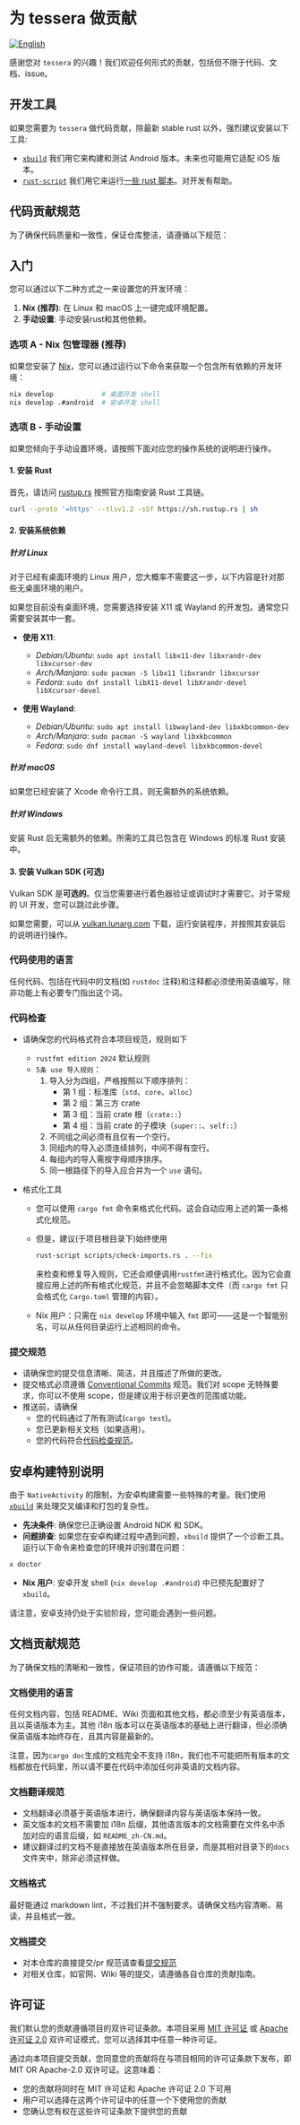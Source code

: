# 为 tessera 做贡献

[![English][contributing-en-badge]][contributing-en-url]

[contributing-en-badge]: https://img.shields.io/badge/CONTRIBUTING-English-blue.svg?style=for-the-badge&logo=contributing
[contributing-en-url]: ../CONTRIBUTING.md

感谢您对 `tessera` 的兴趣！我们欢迎任何形式的贡献，包括但不限于代码、文档、issue。

## 开发工具

如果您需要为 `tessera` 做代码贡献，除最新 stable rust 以外，强烈建议安装以下工具:

- [`xbuild`](https://github.com/rust-mobile/xbuild) 我们用它来构建和测试 Android 版本。未来也可能用它适配 iOS 版本。
- [`rust-script`](https://rust-script.org/#installation) 我们用它来运行[一些 rust 脚本](scripts)。对开发有帮助。

## 代码贡献规范

为了确保代码质量和一致性，保证仓库整洁，请遵循以下规范：

## 入门

您可以通过以下二种方式之一来设置您的开发环境：

1. **Nix (推荐)**: 在 Linux 和 macOS 上一键完成环境配置。
2. **手动设置**: 手动安装rust和其他依赖。

### 选项 A - Nix 包管理器 (推荐)

如果您安装了 [Nix](https://nixos.org/download.html)，您可以通过运行以下命令来获取一个包含所有依赖的开发环境：

```bash
nix develop            # 桌面开发 shell
nix develop .#android  # 安卓开发 shell
```

### 选项 B - 手动设置

如果您倾向于手动设置环境，请按照下面对应您的操作系统的说明进行操作。

#### 1. 安装 Rust

首先，请访问 [rustup.rs](https://rustup.rs/) 按照官方指南安装 Rust 工具链。

```bash
curl --proto '=https' --tlsv1.2 -sSf https://sh.rustup.rs | sh
```

#### 2. 安装系统依赖

##### 针对 Linux

对于已经有桌面环境的 Linux 用户，您大概率不需要这一步，以下内容是针对那些无桌面环境的用户。

如果您目前没有桌面环境，您需要选择安装 X11 或 Wayland 的开发包。通常您只需要安装其中一套。

- **使用 X11**:

  - _Debian/Ubuntu_: `sudo apt install libx11-dev libxrandr-dev libxcursor-dev`
  - _Arch/Manjaro_: `sudo pacman -S libx11 libxrandr libxcursor`
  - _Fedora_: `sudo dnf install libX11-devel libXrandr-devel libXcursor-devel`

- **使用 Wayland**:
  - _Debian/Ubuntu_: `sudo apt install libwayland-dev libxkbcommon-dev`
  - _Arch/Manjaro_: `sudo pacman -S wayland libxkbcommon`
  - _Fedora_: `sudo dnf install wayland-devel libxkbcommon-devel`

##### 针对 macOS

如果您已经安装了 Xcode 命令行工具，则无需额外的系统依赖。

##### 针对 Windows

安装 Rust 后无需额外的依赖。所需的工具已包含在 Windows 的标准 Rust 安装中。

#### 3. 安装 Vulkan SDK (可选)

Vulkan SDK 是**可选的**。仅当您需要进行着色器验证或调试时才需要它。对于常规的 UI 开发，您可以跳过此步骤。

如果您需要，可以从 [vulkan.lunarg.com](https://vulkan.lunarg.com/) 下载，运行安装程序，并按照其安装后的说明进行操作。

### 代码使用的语言

任何代码、包括在代码中的文档(如 `rustdoc` 注释)和注释都必须使用英语编写，除非功能上有必要专门指出这个词。

### 代码检查

- 请确保您的代码格式符合本项目规范，规则如下

  - `rustfmt edition 2024` 默认规则
  - `5条 use 导入规则`：
    1. 导入分为四组，严格按照以下顺序排列：
       - 第 1 组：标准库（`std`、`core`、`alloc`）
       - 第 2 组：第三方 crate
       - 第 3 组：当前 crate 根（`crate::`）
       - 第 4 组：当前 crate 的子模块（`super::`、`self::`）
    2. 不同组之间必须有且仅有一个空行。
    3. 同组内的导入必须连续排列，中间不得有空行。
    4. 每组内的导入需按字母顺序排序。
    5. 同一根路径下的导入应合并为一个 `use` 语句。

- 格式化工具

  - 您可以使用 `cargo fmt` 命令来格式化代码。这会自动应用上述的第一条格式化规范。
  - 但是，建议(于项目根目录下)始终使用

    ```bash
    rust-script scripts/check-imports.rs . --fix
    ```

    来检查和修复导入规则，它还会顺便调用`rustfmt`进行格式化。因为它会直接应用上述的所有格式化规范，并且不会忽略脚本文件（而 `cargo fmt` 只会格式化 `Cargo.toml` 管理的内容）。

  - Nix 用户：只需在 `nix develop` 环境中输入 `fmt` 即可——这是一个智能别名，可以从任何目录运行上述相同的命令。

### 提交规范

- 请确保您的提交信息清晰、简洁，并且描述了所做的更改。
- 提交格式必须遵循 [Conventional Commits](https://www.conventionalcommits.org/en/v1.0.0) 规范。我们对 scope 无特殊要求，你可以不使用 scope，但是建议用于标识更改的范围或功能。
- 推送前，请确保
  - 您的代码通过了所有测试(`cargo test`)。
  - 您已更新相关文档（如果适用）。
  - 您的代码符合[代码检查规范](#代码检查)。

## 安卓构建特别说明

由于 `NativeActivity` 的限制，为安卓构建需要一些特殊的考量。我们使用 [`xbuild`](https://github.com/rust-mobile/xbuild) 来处理交叉编译和打包的复杂性。

- **先决条件**: 确保您已正确设置 Android NDK 和 SDK。
- **问题排查**: 如果您在安卓构建过程中遇到问题，`xbuild` 提供了一个诊断工具。运行以下命令来检查您的环境并识别潜在问题：

```bash
x doctor
```

- **Nix 用户**: 安卓开发 shell (`nix develop .#android`) 中已预先配置好了 `xbuild`。

请注意，安卓支持仍处于实验阶段，您可能会遇到一些问题。

## 文档贡献规范

为了确保文档的清晰和一致性，保证项目的协作可能，请遵循以下规范：

### 文档使用的语言

任何文档内容，包括 README、Wiki 页面和其他文档，都必须至少有英语版本，且以英语版本为主。其他 i18n 版本可以在英语版本的基础上进行翻译，但必须确保英语版本始终存在，且其内容是最新的。

注意，因为`cargo doc`生成的文档完全不支持 i18n，我们也不可能把所有版本的文档都放在代码里，所以请不要在代码中添加任何非英语的文档内容。

### 文档翻译规范

- 文档翻译必须基于英语版本进行，确保翻译内容与英语版本保持一致。
- 英文版本的文档不需要加 i18n 后缀，其他语言版本的文档需要在文件名中添加对应的语言后缀，如 `README_zh-CN.md`。
- 建议翻译过的文档不是直接放在英语版本所在目录，而是其相对目录下的`docs`文件夹中，除非必须这样做。

### 文档格式

最好能通过 markdown lint，不过我们并不强制要求。请确保文档内容清晰、易读，并且格式一致。

### 文档提交

- 对本仓库的直接提交/pr 规范请查看[提交规范](#提交规范)
- 对相关仓库，如官网、Wiki 等的提交，请遵循各自仓库的贡献指南。

## 许可证

我们默认您的贡献遵循项目的双许可证条款。本项目采用 [MIT 许可证](../LICENSE) 或 [Apache 许可证 2.0](../LICENSE) 双许可证模式，您可以选择其中任意一种许可证。

通过向本项目提交贡献，您同意您的贡献将在与项目相同的许可证条款下发布，即 MIT OR Apache-2.0 双许可证。这意味着：

- 您的贡献将同时在 MIT 许可证和 Apache 许可证 2.0 下可用
- 用户可以选择在这两个许可证中的任意一个下使用您的贡献
- 您确认您有权在这些许可证条款下提供您的贡献
